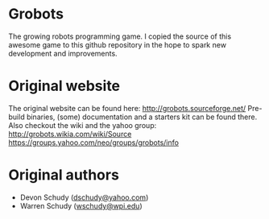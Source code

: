 # Grobots
The growing robots programming game. I copied the source of this awesome game to this github repository in the hope to spark new development and improvements.

# Original website
The original website can be found here: http://grobots.sourceforge.net/
Pre-build binaries, (some) documentation and a starters kit can be found there.
Also checkout the wiki and the yahoo group: 
http://grobots.wikia.com/wiki/Source
https://groups.yahoo.com/neo/groups/grobots/info

# Original authors
* Devon Schudy (dschudy@yahoo.com) 
* Warren Schudy (wschudy@wpi.edu)
